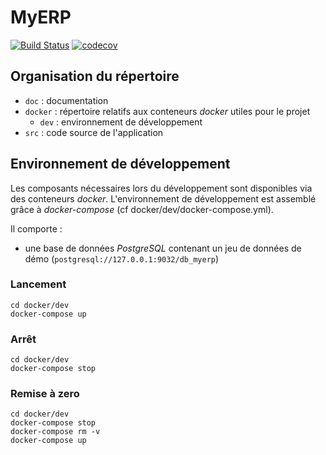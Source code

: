 # MyERP
[![Build Status](https://travis-ci.com/alainDuguine/myerp.svg?branch=master)](https://travis-ci.com/alainDuguine/myerp)
[![codecov](https://codecov.io/gh/alainDuguine/myerp/branch/master/graph/badge.svg)](https://codecov.io/gh/alainDuguine/myerp)
## Organisation du répertoire

*   `doc` : documentation
*   `docker` : répertoire relatifs aux conteneurs _docker_ utiles pour le projet
    *   `dev` : environnement de développement
*   `src` : code source de l'application


## Environnement de développement

Les composants nécessaires lors du développement sont disponibles via des conteneurs _docker_.
L'environnement de développement est assemblé grâce à _docker-compose_
(cf docker/dev/docker-compose.yml).

Il comporte :

*   une base de données _PostgreSQL_ contenant un jeu de données de démo (`postgresql://127.0.0.1:9032/db_myerp`)



### Lancement

    cd docker/dev
    docker-compose up


### Arrêt

    cd docker/dev
    docker-compose stop


### Remise à zero

    cd docker/dev
    docker-compose stop
    docker-compose rm -v
    docker-compose up
